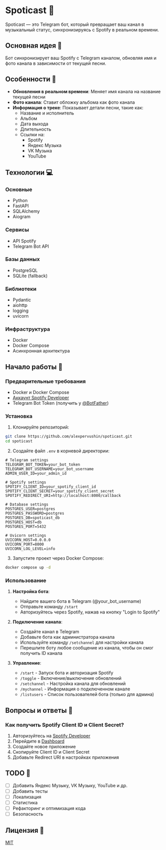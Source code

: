 # Spoticast 🎵

Spoticast — это Telegram бот, который превращает ваш канал в музыкальный статус, синхронизируясь с Spotify в реальном времени.

## Основная идея 🎯

Бот синхронизирует ваш Spotify с Telegram каналом, обновляя имя и фото канала в зависимости от текущей песни.

## Особенности 🚀

- **Обновления в реальном времени**: Меняет имя канала на название текущей песни
- **Фото канала**: Ставит обложку альбома как фото канала
- **Информация о треке**: Показывает детали песни, такие как:
  - Название и исполнитель
  - Альбом
  - Дата выхода
  - Длительность
  - Ссылки на:
    - Spotify
    - Яндекс Музыка
    - VK Музыка
    - YouTube

## Технологии 💻

### Основные
- Python
- FastAPI
- SQLAlchemy
- Aiogram

### Сервисы
- API Spotify
- Telegram Bot API

### Базы данных
- PostgreSQL
- SQLite (fallback)

### Библиотеки
- Pydantic
- aiohttp
- logging
- uvicorn

### Инфраструктура
- Docker
- Docker Compose
- Асинхронная архитектура

## Начало работы 🚀

### Предварительные требования

- Docker и Docker Compose
- [Аккаунт Spotify Developer](https://developer.spotify.com/)
- Telegram Bot Token (получить у [@BotFather](https://t.me/BotFather))

### Установка

1. Клонируйте репозиторий:
```bash
git clone https://github.com/alexpervushin/spoticast.git
cd spoticast
```

2. Создайте файл `.env` в корневой директории:
```env
# Telegram settings
TELEGRAM_BOT_TOKEN=your_bot_token
TELEGRAM_BOT_USERNAME=your_bot_username
ADMIN_USER_ID=your_admin_id

# Spotify settings
SPOTIFY_CLIENT_ID=your_spotify_client_id
SPOTIFY_CLIENT_SECRET=your_spotify_client_secret
SPOTIFY_REDIRECT_URI=http://localhost:8000/callback

# Database settings
POSTGRES_USER=postgres
POSTGRES_PASSWORD=postgres
POSTGRES_DB=spoticast_db
POSTGRES_HOST=db
POSTGRES_PORT=5432

# Uvicorn settings
UVICORN_HOST=0.0.0.0
UVICORN_PORT=8000
UVICORN_LOG_LEVEL=info
```

3. Запустите проект через Docker Compose:
```bash
docker compose up -d
```

### Использование

1. **Настройка бота**:
   - Найдите вашего бота в Telegram (@your_bot_username)
   - Отправьте команду `/start`
   - Авторизуйтесь через Spotify, нажав на кнопку "Login to Spotify"

2. **Подключение канала**:
   - Создайте канал в Telegram
   - Добавьте бота как администратора канала
   - Используйте команду `/setchannel` для настройки канала
   - Перешлите боту любое сообщение из канала, чтобы он смог получить ID канала

3. **Управление**:
   - `/start` - Запуск бота и авторизация Spotify
   - `/toggle` - Включение/выключение обновлений
   - `/setchannel` - Настройка канала для обновлений
   - `/mychannel` - Информация о подключенном канале
   - `/listusers` - Список пользователей бота (только для админа)

## Вопросы и ответы 🤔

### Как получить Spotify Client ID и Client Secret?
1. Авторизуйтесь на [Spotify Developer](https://developer.spotify.com/)
2. Перейдите в [Dashboard](https://developer.spotify.com/dashboard/)
3. Создайте новое приложение
4. Скопируйте Client ID и Client Secret
5. Добавьте Redirect URI в настройках приложения

## TODO 📝
- [ ] Добавить Яндекс Музыку, VK Музыку, YouTube и др.
- [ ] Добавить тесты
- [ ] Локализация
- [ ] Статистика
- [ ] Рефакторинг и оптимизация кода
- [ ] Безопасность

## Лицензия 📄
[MIT](LICENSE)

